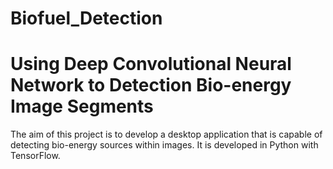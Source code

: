 # Biofuel_Detection
 # Using Deep Convolutional Neural Network to Detection Bio-energy Image Segments
 The aim of this project is to develop a desktop application that is capable of detecting bio-energy sources within images.
 It is developed in Python with TensorFlow.

 
